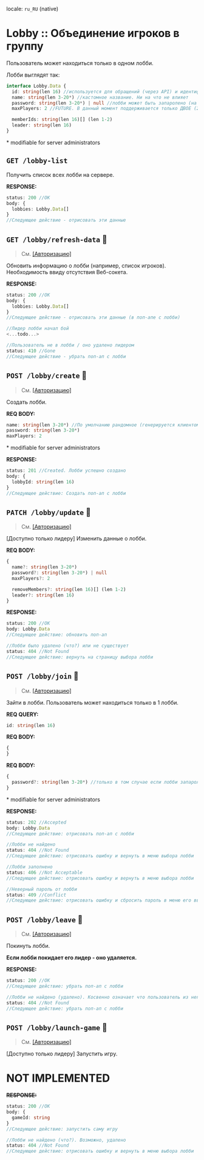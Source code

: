 locale: `ru_RU` (native)

# Lobby :: Объединение игроков в группу

Пользователь может находиться только в одном лобби.

Лобби выглядят так:

```ts
interface Lobby.Data {
  id: string(len 16) //используется для обращений (через API) и идентификации
  name: string(len 3-20*) //кастомное название. Ни на что не влияет
  password: string(len 3-20*) | null //лобби может быть запаролено (на публичных серверах)
  maxPlayers: 2 //FUTURE. В данный момент поддерживается только ДВОЕ (2)

  memberIds: string(len 16)[] (len 1-2)
  leader: string(len 16)
}
```

\* modifiable for server administrators

## `GET /lobby-list`

Получить список всех лобби на сервере.

**RESPONSE:**

```ts
status: 200 //OK
body: {
  lobbies: Lobby.Data[]
}
//Следующее действие - отрисовать эти данные
```

## `GET /lobby/refresh-data` 🔑

> См. [[Авторизацию]](./API.md#авторизация)

Обновить информацию о лобби (например, список игроков). Необходимость ввиду отсутствия Веб-сокета.

**RESPONSE:**

```ts
status: 200 //OK
body: {
  lobbies: Lobby.Data[]
}
//Следующее действие - отрисовать эти данные (в поп-апе с лобби)
```

```ts
//Лидер лобби начал бой
<...todo...>
```

```ts
//Пользователь не в лобби / оно удалено лидером
status: 410 //Gone
//Следующее действие - убрать поп-ап с лобби
```

## `POST /lobby/create` 🔑

> См. [[Авторизацию]](./API.md#авторизация)

Создать лобби.

**REQ BODY:**

```ts
name: string(len 3-20*) //По умолчанию рандомное (генерируется клиентом): 'Лобби <3 ранд.чисел>'
password: string(len 3-20*)
maxPlayers: 2
```

\* modifiable for server administrators

**RESPONSE:**

```ts
status: 201 //Created. Лобби успешно создано
body: {
  lobbyId: string(len 16)
}
//Следующее действие: Создать поп-ап с лобби
```

## `PATCH /lobby/update` 🔑

> См. [[Авторизацию]](./API.md#авторизация)

[Доступно только лидеру] Изменить данные о лобби.

**REQ BODY:**

```ts
{
  name?: string(len 3-20*)
  password?: string(len 3-20*) | null
  maxPlayers?: 2

  removeMembers?: string(len 16)[] (len 1-2)
  leader?: string(len 16)
}
```

**RESPONSE:**

```ts
status: 200 //OK
body: Lobby.Data
//Следующее действие: обновить поп-ап
```

```ts
//Лобби было удалено (что?) или не существует
status: 404 //Not Found
//Следующее действие: вернуть на страницу выбора лобби
```

## `POST /lobby/join` 🔑

> См. [[Авторизацию]](./API.md#авторизация)

Зайти в лобби. Пользователь может находиться только в 1 лобби.

**REQ QUERY:**

```ts
id: string(len 16)
```

**REQ BODY:**

```ts
{
}
```

**REQ BODY:**

```ts
{
  password?: string(len 3-20*) //только в том случае если лобби запаролено
}
```

\* modifiable for server administrators

**RESPONSE:**

```ts
status: 202 //Accepted
body: Lobby.Data
//Следующее действие: отрисовать поп-ап с лобби
```

```ts
//Лобби не найдено
status: 404 //Not Found
//Следующее действие: отрисовать ошибку и вернуть в меню выбора лобби
```

```ts
//Лобби заполнено
status: 406 //Not Acceptable
//Следующее действие: отрисовать ошибку и вернуть в меню выбора лобби
```

```ts
//Неверный пароль от лобби
status: 409 //Conflict
//Следующее действие: отрисовать ошибку и сбросить пароль в меню его ввода
```

## `POST /lobby/leave` 🔑

> См. [[Авторизацию]](./API.md#авторизация)

Покинуть лобби.

**Если лобби покидает его лидер - оно удаляется.**

**RESPONSE:**

```ts
status: 200 //OK
//Следующее действие: убрать поп-ап с лобби
```

```ts
//Лобби не найдено (удалено). Косвенно означает что пользователь из него вышел ¯\_(ツ)_/¯ (по крайней мере его там нет)
status: 404 //Not Found
//Следующее действие: убрать поп-ап с лобби
```

## `POST /lobby/launch-game` 🔑

> См. [[Авторизацию]](./API.md#авторизация)

[Доступно только лидеру] Запустить игру.

# NOT IMPLEMENTED

~~**RESPONSE:**~~

```ts
status: 200 //OK
body: {
  gameId: string
}
//Следующее действие: запустить саму игру
```

```ts
//Лобби не найдено (что?). Возможно, удалено
status: 404 //Not Found
//Следующее действие: отрисовать ошибку и вернуть в меню выбора лобби
```
